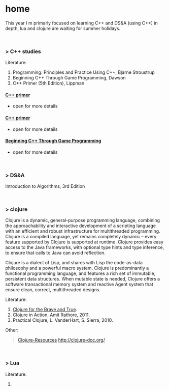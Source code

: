 # home
This year I m primarly focused on learning C++ and DS&A (using C++) in depth, lua and clojure are waiting for summer holidays.

<br>

### > C++ studies

Literature:

1. Programming: Principles and Practice Using C++, Bjarne Stroustrup
2. Beginning C++ Through Game Programming, Dawson 
3. C++ Primer (5th Edition), Lippman
 
#### [C++ primer](principles-and-practice-using-c++)
- open for more details

#### [C++ primer](c++primer)
- open for more details

#### [Beginning C++ Through Game Programming](beginnigC++TGP)
- open for more details

<br>

### > DS&A
Introduction to Algorithms, 3rd Edition


<br>

### > clojure

Clojure is a dynamic, general-purpose programming language, combining the approachability and interactive development of a scripting language with an efficient and robust infrastructure for multithreaded programming. Clojure is a compiled language, yet remains completely dynamic – every feature supported by Clojure is supported at runtime. Clojure provides easy access to the Java frameworks, with optional type hints and type inference, to ensure that calls to Java can avoid reflection.

Clojure is a dialect of Lisp, and shares with Lisp the code-as-data philosophy and a powerful macro system. Clojure is predominantly a functional programming language, and features a rich set of immutable, persistent data structures. When mutable state is needed, Clojure offers a software transactional memory system and reactive Agent system that ensure clean, correct, multithreaded designs.



Literature:

1. [Clojure for the Brave and True](https://www.braveclojure.com/clojure-for-the-brave-and-true/).
2. Clojure in Action, Amit Rathore, 2011.
3. Practical Clojure, L. VanderHart, S. Sierra, 2010.

Other:

> [Clojure-Resources](https://github.com/matthiasn/Clojure-Resources)
> http://clojure-doc.org/

<br>

### > Lua
Literature:

1.